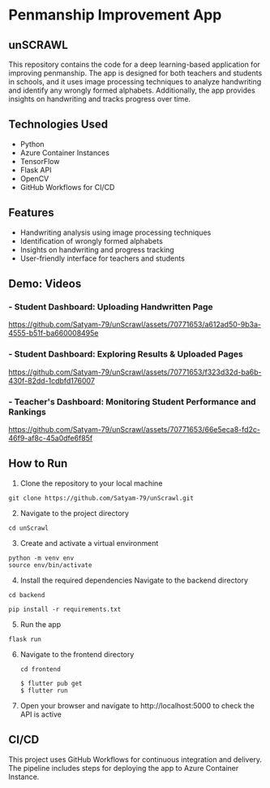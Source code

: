 # Penmanship Improvement App

## unSCRAWL

This repository contains the code for a deep learning-based application for improving penmanship. The app is designed for both teachers and students in schools, and it uses image processing techniques to analyze handwriting and identify any wrongly formed alphabets. Additionally, the app provides insights on handwriting and tracks progress over time.

## Technologies Used
- Python
- Azure Container Instances
- TensorFlow
- Flask API
- OpenCV
- GitHub Workflows for CI/CD

## Features
- Handwriting analysis using image processing techniques
- Identification of wrongly formed alphabets
- Insights on handwriting and progress tracking
- User-friendly interface for teachers and students

## Demo: Videos
### - Student Dashboard: Uploading Handwritten Page

https://github.com/Satyam-79/unScrawl/assets/70771653/a612ad50-9b3a-4555-b51f-ba660008495e

### - Student Dashboard: Exploring Results & Uploaded Pages

https://github.com/Satyam-79/unScrawl/assets/70771653/f323d32d-ba6b-430f-82dd-1cdbfd176007

### - Teacher's Dashboard: Monitoring Student Performance and Rankings

https://github.com/Satyam-79/unScrawl/assets/70771653/66e5eca8-fd2c-46f9-af8c-45a0dfe6f85f


## How to Run
1. Clone the repository to your local machine
```
git clone https://github.com/Satyam-79/unScrawl.git
```
2. Navigate to the project directory
```
cd unScrawl
```
3. Create and activate a virtual environment
```
python -m venv env
source env/bin/activate
```
4. Install the required dependencies
Navigate to the backend directory
```
cd backend
```
```
pip install -r requirements.txt
```
5. Run the app
```
flask run
```
6. Navigate to the frontend directory
    ```
    cd frontend
    ```
    ```
    $ flutter pub get
    $ flutter run
    ```
7. Open your browser and navigate to http://localhost:5000 to check the API is active

## CI/CD
This project uses GitHub Workflows for continuous integration and delivery. The pipeline includes steps for deploying the app to Azure Container Instance.
